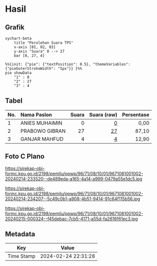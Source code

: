 # Hasil

## Grafik

```mermaid
xychart-beta
    title "Perolehan Suara TPS"
    x-axis [01, 02, 03]
    y-axis "Suara" 0 --> 27
    bar [0, 27, 4]
```

```mermaid
%%{init: {"pie": {"textPosition": 0.5}, "themeVariables": {"pieOuterStrokeWidth": "5px"}} }%%
pie showData
    "1" : 0
    "2" : 27
    "3" : 4
```

## Tabel

| No. | Nama Paslon    | Suara | Suara (raw) | Persentase |
|:--- |:-------------- | -----:| -----------:| ----------:|
| 1   | ANIES MUHAIMIN | 0     | [0][p-1]    | 0,00       |
| 2   | PRABOWO GIBRAN | 27    | [27][p-2]   | 87,10      |
| 3   | GANJAR MAHFUD  | 4     | [4][p-3]    | 12,90      |


[p-1]: https://github.com/gigit-pemilu/pemilu-2024-96-papua-barat-daya/blob/main/pilpres/hitung-suara/sub/96-papua-barat-daya/sub/71-kota-sorong/sub/08-klaurung/sub/1001-klasuat/sub/002-tps/sub/paslon-1.txt
[p-2]: https://github.com/gigit-pemilu/pemilu-2024-96-papua-barat-daya/blob/main/pilpres/hitung-suara/sub/96-papua-barat-daya/sub/71-kota-sorong/sub/08-klaurung/sub/1001-klasuat/sub/002-tps/sub/paslon-2.txt
[p-3]: https://github.com/gigit-pemilu/pemilu-2024-96-papua-barat-daya/blob/main/pilpres/hitung-suara/sub/96-papua-barat-daya/sub/71-kota-sorong/sub/08-klaurung/sub/1001-klasuat/sub/002-tps/sub/paslon-3.txt

## Foto C Plano

https://sirekap-obj-formc.kpu.go.id/2198/pemilu/ppwp/96/71/08/10/01/9671081001002-20240214-233520--de489eda-a165-4a14-a999-0479a55e1dc5.jpg

https://sirekap-obj-formc.kpu.go.id/2198/pemilu/ppwp/96/71/08/10/01/9671081001002-20240214-234207--5c49c0b1-a908-4b51-9414-91c64f115b56.jpg

https://sirekap-obj-formc.kpu.go.id/2198/pemilu/ppwp/96/71/08/10/01/9671081001002-20240215-000324--f45debac-7cb5-4171-a55d-fa2616f61ec3.jpg


## Metadata

| Key        | Value               |
| ---------- | ------------------- |
| Time Stamp | 2024-02-24 22:31:28 |



